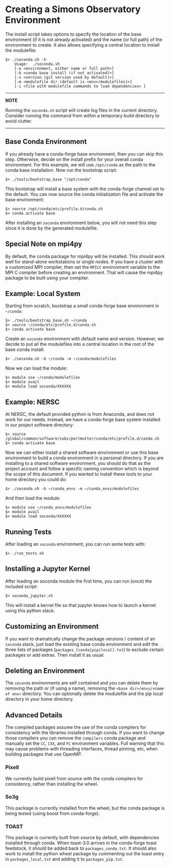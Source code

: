# Creating a Simons Observatory Environment

The install script takes options to specify the location of the base environment
(if it is not already activated) and the name (or full path) of the environment
to create. It also allows specifying a central location to install the
modulefile:

    $> ./soconda.sh -h
        Usage:  ./soconda.sh
        [-e <environment, either name or full path>]
        [-b <conda base install (if not activated)>]
        [-v <version (git version used by default)>]
        [-m <modulefile dir (default is <env>/modulefiles)>]
        [-i <file with modulefile commands to load dependencies> ]

---
**NOTE**

Running the `soconda.sh` script will create log files in the current directory.
Consider running the command from within a temporary build directory to avoid
clutter.

---

## Base Conda Environment

If you already have a conda-forge base environment, then you can skip this
step. Otherwise, decide on the install prefix for your overall conda
environment. For this example, we will use `/opt/conda` as the path to the
conda base installation. Now run the bootstrap script:

    $> ./tools/bootstrap_base "/opt/conda"

This bootstrap will install a base system with the conda-forge channel set to
the default. You can now source the conda initialization file and activate the
base environment:

    $> source /opt/conda/etc/profile.d/conda.sh
    $> conda activate base

After installing an `soconda` environment below, you will not need this step
since it is done by the generated modulefile.

## Special Note on mpi4py

By default, the conda package for mpi4py will be installed. This should work
well for stand-alone workstations or single nodes. If you have a cluster with a
customized MPI compiler, then set the `MPICC` environment variable to the MPI C
compiler before creating an environment. That will cause the mpi4py package to
be built using your compiler.

## Example:  Local System

Starting from scratch, bootstrap a small conda-forge base environment in `~/conda`:

    $> ./tools/bootstrap_base.sh ~/conda
    $> source ~/conda/etc/profile.d/conda.sh
    $> conda activate base

Create an `soconda` environment with default name and version. However, we
decide to put all the modulefiles into a central location in the root of the
base conda install:

    $> ./soconda.sh -b ~/conda -m ~/conda/modulefiles

Now we can load the module:

    $> module use ~/conda/modulefiles
    $> module avail
    $> module load soconda/XXXXXX

## Example:  NERSC

At NERSC, the default provided python is from Anaconda, and does not work for
our needs. Instead, we have a conda-forge base system installed in our project
software directory:

    $> source /global/common/software/sobs/perlmutter/conda/etc/profile.d/conda.sh
    $> conda activate base

Now we can either install a shared software environment or use this base environment to build a conda environment in a personal directory.  If you are installing to a shared software environment, you should do that as the project account and follow a specific naming convention which is beyond the scope of this document.  If you wanted to install these tools to your home directory you could do:

    $> ./soconda.sh -b ~/conda_envs -m ~/conda_envs/modulefiles

And then load the module:

    $> module use ~/conda_envs/modulefiles
    $> module avail
    $> module load soconda/XXXXXX

## Running Tests

After loading an `soconda` environment, you can run some tests with:

    $> ./run_tests.sh

## Installing a Jupyter Kernel

After loading an soconda module the first time, you can run (once) the included script:

    $> soconda_jupyter.sh

This will install a kernel file so that jupyter knows how to launch a kernel
using this python stack.

## Customizing an Environment

If you want to dramatically change the package versions / content of an
`soconda` stack, just load the existing base conda environment and edit the
three lists of packages (`packages_[conda|pip|local].txt`) to exclude certain
packages or add extras. Then install it as usual.

## Deleting an Environment

The `soconda` environments are self contained and you can delete them by
removing the path or (if using a name), removing the `<base dir>/envs/<name of
env>` directory. You can optionally delete the modulefile and the pip local
directory in your home directory.

## Advanced Details

The compiled packages assume the use of the conda compilers for consistency with
the libraries installed through conda. If you want to change those compilers you
can remove the `compilers` conda package and manually set the `CC`, `CXX`, and `FC`
environment variables. Full warning that this may cause problems with threading
interfaces, thread pinning, etc, when building packages that use OpenMP.

### Pixell

We currently build pixell from source with the conda compilers for consistency,
rather than installing the wheel.

### So3g

This package is currently installed from the wheel, but the conda package is
being tested (using boost from conda-forge).

### TOAST

This package is currently built from source by default, with dependencies
installed through conda. When toast-3.0 arrives in the conda-forge toast
feedstock, it should be added back to `packages_conda.txt`. It should also work
to install the python wheel package by commenting out the toast entry in
`packages_local.txt` and adding it to `packages_pip.txt`.


